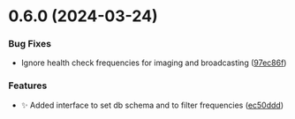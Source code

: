 # 0.6.0 (2024-03-24)


### Bug Fixes

* Ignore health check frequencies for imaging and broadcasting ([97ec86f](https://github.com/epic-astronomy/LWA_EPIC/commit/97ec86fa08ad73563997f42748c374abcbd3a1f0))


### Features

* :sparkles: Added interface to set db schema and to filter frequencies ([ec50ddd](https://github.com/epic-astronomy/LWA_EPIC/commit/ec50ddd37750fc98a291321f7c1644c27e97c273))



